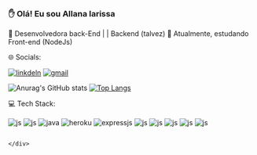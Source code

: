 ### ✋ Olá! Eu sou Allana larissa



🔭 Desenvolvedora back-End | | Backend (talvez)
🌱 Atualmente, estudando Front-end (NodeJs)


🌐 Socials:


[![linkdeln](https://img.shields.io/badge/LinkedIn-0077B5?style=for-the-badge&logo=linkedin&logoColor=white)](https://www.linkedin.com/in/larissa-leonel-74557916b/)
[![gmail](https://img.shields.io/badge/Gmail-D14836?style=for-the-badge&logo=gmail&logoColor=white)](larissaleonel98@gmail.com)

![Anurag's GitHub stats](https://github-readme-stats.vercel.app/api?username=larileonell&show_icons=true&theme=dracula) [![Top Langs](https://github-readme-stats.vercel.app/api/top-langs/?username=larileonell&hide_progress=true)](https://github.com/anuraghazra/github-readme-stats)


💻 Tech Stack:
<div style="display: inline_block><br/>
            <img align="center" alt="node"src="https://img.shields.io/badge/Node.js-43853D?style=for-the-badge&logo=node.js&logoColor=white"/>
            <img align="center" alt="js"src="https://img.shields.io/badge/JavaScript-F7DF1E?style=for-the-badge&logo=javascript&logoColor=black"/> 
                                                                                                                                                <img align="center" alt="js"src="https://img.shields.io/badge/Node.js-43853D?style=for-the-badge&logo=node.js&logoColor=white"/> 
                                                                                                                                                <img align="center" alt="java"	src="https://img.shields.io/badge/Java-ED8B00?style=for-the-badge&logo=openjdk&logoColor=white"/> 
                                                                                                                                                <img align="center" alt="heroku"src="https://img.shields.io/badge/Heroku-430098?style=for-the-badge&logo=heroku&logoColor=white"/> 
                                                                                                                                                <img align="center" alt="expressjs"src=https:"//img.shields.io/badge/Express.js-404D59?style=for-the-badge"/> 
                                                                                                                                                <img align="center" alt="js"src="https://img.shields.io/badge/JavaScript-F7DF1E?style=for-the-badge&logo=javascript&logoColor=black"/> <img align="center" alt="js"src="[https://img.shields.io/badge/JavaScript-F7DF1E?style=for-the-badge&logo=javascript&logoColor=black](https://img.shields.io/badge/Bootstrap-563D7C?style=for-the-badge&logo=bootstrap&logoColor=white)"/> <img align="center" alt="js"src="[https://img.shields.io/badge/JavaScript-F7DF1E?style=for-the-badge&logo=javascript&logoColor=black](https://img.shields.io/badge/Spring-6DB33F?style=for-the-badge&logo=spring&logoColor=white)"/> <img align="center" alt="js"src="https://img.shields.io/badge/MySQL-00000F?style=for-the-badge&logo=mysql&logoColor=white"/> <img align="center" alt="js"src="[https://img.shields.io/badge/JavaScript-F7DF1E?style=for-the-badge&logo=javascript&logoColor=black](https://img.shields.io/badge/MongoDB-4EA94B?style=for-the-badge&logo=mongodb&logoColor=white)"/> 
                                                                                                                                                
                                                                                                                                               </div>
